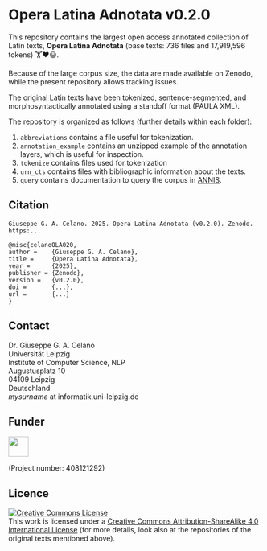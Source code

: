 # Opera Latina Adnotata v0.2.0

This repository contains the largest open access annotated collection
of Latin texts, **Opera Latina Adnotata** (base texts: 736 files
and 17,919,596 tokens) 🏋️❤️😃.

Because of the large corpus size, the data are made available on Zenodo,
while the present repository allows tracking issues.

The original Latin texts
have been tokenized, sentence-segmented, and morphosyntactically
annotated using a standoff format (PAULA XML).

The repository is organized as follows (further details within each folder):
1. `abbreviations` contains a file useful for tokenization.
2. `annotation_example` contains an unzipped example of the
annotation layers, which is useful for inspection.
3. `tokenize` contains files used for tokenization
4. `urn_cts` contains files with bibliographic information about the texts.
5. `query` contains documentation to query the corpus in
[ANNIS](https://annis.varro.informatik.uni-leipzig.de/ola020).

## Citation

```
Giuseppe G. A. Celano. 2025. Opera Latina Adnotata (v0.2.0). Zenodo.
https:...
```

```
@misc{celanoOLA020,
author =    {Giuseppe G. A. Celano},
title =     {Opera Latina Adnotata},
year =      {2025},
publisher = {Zenodo},
version =   {v0.2.0},
doi =       {...},
url =       {...}
}
```
## Contact
Dr. Giuseppe G. A. Celano<br/>
Universität Leipzig<br/>
Institute of Computer Science, NLP<br/>
Augustusplatz 10<br/>
04109 Leipzig<br/>
Deutschland<br/>
*mysurname* at informatik.uni-leipzig.de<br/>

## Funder

<a href="http://www.dfg.de/index.jsp" target="_blank">
<img src="https://upload.wikimedia.org/wikipedia/commons/8/86/DFG-logo-blau.svg" 
width="" height="40" alt=""/>
</a>

(Project number: 408121292)

## Licence

<a rel="license" href="http://creativecommons.org/licenses/by-sa/4.0/">
<img alt="Creative Commons License" style="border-width:0" 
src="https://i.creativecommons.org/l/by-sa/4.0/88x31.png" /></a><br/>
This work is licensed under a <a rel="license" 
href="http://creativecommons.org/licenses/by-sa/4.0/">
Creative Commons Attribution-ShareAlike 4.0 International License</a> (for more
details, look also at the repositories of the original texts mentioned above).
